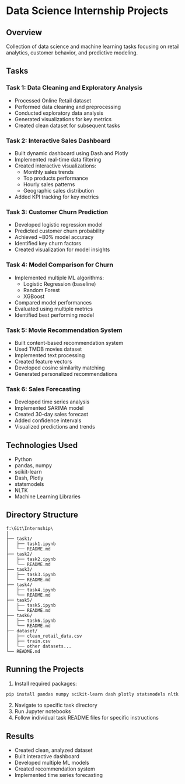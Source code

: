 # Data Science Internship Projects

## Overview
Collection of data science and machine learning tasks focusing on retail analytics, customer behavior, and predictive modeling.

## Tasks

### Task 1: Data Cleaning and Exploratory Analysis
- Processed Online Retail dataset
- Performed data cleaning and preprocessing
- Conducted exploratory data analysis
- Generated visualizations for key metrics
- Created clean dataset for subsequent tasks

### Task 2: Interactive Sales Dashboard
- Built dynamic dashboard using Dash and Plotly
- Implemented real-time data filtering
- Created interactive visualizations:
  - Monthly sales trends
  - Top products performance
  - Hourly sales patterns
  - Geographic sales distribution
- Added KPI tracking for key metrics

### Task 3: Customer Churn Prediction
- Developed logistic regression model
- Predicted customer churn probability
- Achieved ~80% model accuracy
- Identified key churn factors
- Created visualization for model insights

### Task 4: Model Comparison for Churn
- Implemented multiple ML algorithms:
  - Logistic Regression (baseline)
  - Random Forest
  - XGBoost
- Compared model performances
- Evaluated using multiple metrics
- Identified best performing model

### Task 5: Movie Recommendation System
- Built content-based recommendation system
- Used TMDB movies dataset
- Implemented text processing
- Created feature vectors
- Developed cosine similarity matching
- Generated personalized recommendations

### Task 6: Sales Forecasting
- Developed time series analysis
- Implemented SARIMA model
- Created 30-day sales forecast
- Added confidence intervals
- Visualized predictions and trends

## Technologies Used
- Python
- pandas, numpy
- scikit-learn
- Dash, Plotly
- statsmodels
- NLTK
- Machine Learning Libraries

## Directory Structure
```
f:\Git\Internship\
│
├── task1/
│   ├── task1.ipynb
│   └── README.md
├── task2/
│   ├── task2.ipynb
│   └── README.md
├── task3/
│   ├── task3.ipynb
│   └── README.md
├── task4/
│   ├── task4.ipynb
│   └── README.md
├── task5/
│   ├── task5.ipynb
│   └── README.md
├── task6/
│   ├── task6.ipynb
│   └── README.md
├── dataset/
│   ├── clean_retail_data.csv
│   ├── train.csv
│   └── other datasets...
└── README.md
```

## Running the Projects
1. Install required packages:
```bash
pip install pandas numpy scikit-learn dash plotly statsmodels nltk
```
2. Navigate to specific task directory
3. Run Jupyter notebooks
4. Follow individual task README files for specific instructions

## Results
- Created clean, analyzed dataset
- Built interactive dashboard
- Developed multiple ML models
- Created recommendation system
- Implemented time series forecasting

